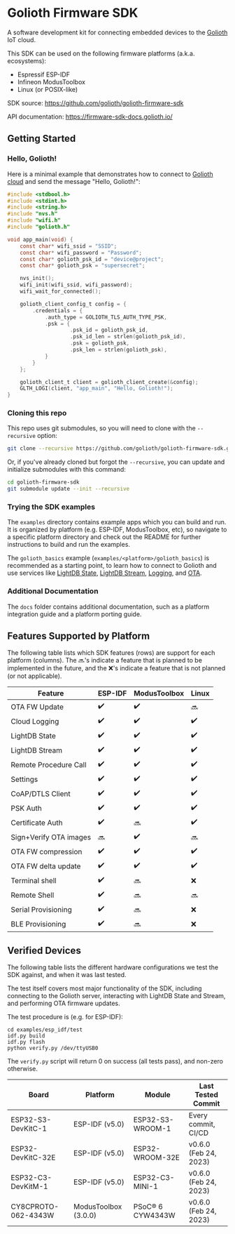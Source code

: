 # Golioth Firmware SDK

A software development kit for connecting embedded devices to the
[Golioth](https://golioth.io) IoT cloud.

This SDK can be used on the following firmware platforms (a.k.a. ecosystems):

* Espressif ESP-IDF
* Infineon ModusToolbox
* Linux (or POSIX-like)

SDK source: https://github.com/golioth/golioth-firmware-sdk

API documentation: https://firmware-sdk-docs.golioth.io/

## Getting Started

### Hello, Golioth!

Here is a minimal example that demonstrates how to connect to
[Golioth cloud](https://docs.golioth.io/cloud) and send the message "Hello, Golioth!":

```c
#include <stdbool.h>
#include <stdint.h>
#include <string.h>
#include "nvs.h"
#include "wifi.h"
#include "golioth.h"

void app_main(void) {
    const char* wifi_ssid = "SSID";
    const char* wifi_password = "Password";
    const char* golioth_psk_id = "device@project";
    const char* golioth_psk = "supersecret";

    nvs_init();
    wifi_init(wifi_ssid, wifi_password);
    wifi_wait_for_connected();

    golioth_client_config_t config = {
        .credentials = {
            .auth_type = GOLIOTH_TLS_AUTH_TYPE_PSK,
            .psk = {
                    .psk_id = golioth_psk_id,
                    .psk_id_len = strlen(golioth_psk_id),
                    .psk = golioth_psk,
                    .psk_len = strlen(golioth_psk),
            }
        }
    };

    golioth_client_t client = golioth_client_create(&config);
    GLTH_LOGI(client, "app_main", "Hello, Golioth!");
}
```

### Cloning this repo

This repo uses git submodules, so you will need to clone with the `--recursive` option:

```sh
git clone --recursive https://github.com/golioth/golioth-firmware-sdk.git
```

Or, if you've already cloned but forgot the `--recursive`, you can update and
initialize submodules with this command:

```sh
cd golioth-firmware-sdk
git submodule update --init --recursive
```

### Trying the SDK examples

The `examples` directory contains example apps which you can build and run.
It is organized by platform (e.g. ESP-IDF, ModusToolbox, etc),
so navigate to a specific platform directory and check out the README for further
instructions to build and run the examples.

The `golioth_basics` example (`examples/<platform>/golioth_basics`) is recommended
as a starting point, to learn how to connect to Golioth and use services like
[LightDB State](https://docs.golioth.io/cloud/services/lightdb),
[LightDB Stream](https://docs.golioth.io/cloud/services/lightdb-stream),
[Logging](https://docs.golioth.io/cloud/services/logging),
and [OTA](https://docs.golioth.io/cloud/services/ota).

### Additional Documentation

The `docs` folder contains additional documentation, such as a platform
integration guide and a platform porting guide.

## Features Supported by Platform

The following table lists which SDK features (rows) are support for each platform (columns).
The :soon:'s indicate a feature that is planned to be implemented in the future, and
the :x:'s indicate a feature that is not planned (or not applicable).

| Feature | ESP-IDF | ModusToolbox | Linux |
| --- | --- | --- | --- |
| OTA FW Update | :heavy_check_mark: | :heavy_check_mark: | :soon: |
| Cloud Logging | :heavy_check_mark: | :heavy_check_mark: | :heavy_check_mark: |
| LightDB State | :heavy_check_mark: | :heavy_check_mark: | :heavy_check_mark: |
| LightDB Stream | :heavy_check_mark: | :heavy_check_mark: | :heavy_check_mark: |
| Remote Procedure Call | :heavy_check_mark: | :heavy_check_mark: | :heavy_check_mark: |
| Settings | :heavy_check_mark: | :heavy_check_mark: | :heavy_check_mark: |
| CoAP/DTLS Client | :heavy_check_mark: | :heavy_check_mark: | :heavy_check_mark: |
| PSK Auth | :heavy_check_mark: | :heavy_check_mark: | :heavy_check_mark: |
| Certificate Auth | :heavy_check_mark: | :soon: | :heavy_check_mark: |
| Sign+Verify OTA images | :soon: | :heavy_check_mark: | :soon: |
| OTA FW compression | :heavy_check_mark: | :heavy_check_mark: | :heavy_check_mark: |
| OTA FW delta update | :heavy_check_mark: | :heavy_check_mark: | :heavy_check_mark: |
| Terminal shell | :heavy_check_mark: | :soon: | :x: |
| Remote Shell | :heavy_check_mark: | :soon: | :soon: |
| Serial Provisioning | :heavy_check_mark: | :soon: | :x: |
| BLE Provisioning | :heavy_check_mark: | :soon: | :x: |

## Verified Devices

The following table lists the different hardware configurations we test the SDK against,
and when it was last tested.

The test itself covers most major functionality of the SDK, including connecting
to the Golioth server, interacting with LightDB State and Stream, and performing
OTA firmware updates.

The test procedure is (e.g. for ESP-IDF):

```
cd examples/esp_idf/test
idf.py build
idf.py flash
python verify.py /dev/ttyUSB0
```

The `verify.py` script will return 0 on success (all tests pass), and non-zero otherwise.

| Board               | Platform             | Module           | Last Tested Commit    |
| ---                 | ---                  | ---              | ---                   |
| ESP32-S3-DevKitC-1  | ESP-IDF (v5.0)       | ESP32-S3-WROOM-1 | Every commit, CI/CD   |
| ESP32-DevKitC-32E   | ESP-IDF (v5.0)       | ESP32-WROOM-32E  | v0.6.0 (Feb 24, 2023) |
| ESP32-C3-DevKitM-1  | ESP-IDF (v5.0)       | ESP32-C3-MINI-1  | v0.6.0 (Feb 24, 2023) |
| CY8CPROTO-062-4343W | ModusToolbox (3.0.0) | PSoC® 6 CYW4343W | v0.6.0 (Feb 24, 2023) |
